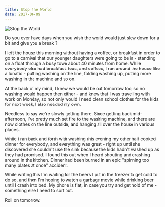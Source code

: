 ```yaml
---
title: Stop the World
date: 2017-06-09
---
```


![Stop the World](https://source.unsplash.com/l7dbl-sUg3k/1600x900)

Do you ever have days when you wish the world would just slow down for a bit and give you a break ?

I left the house this morning without having a coffee, or breakfast in order to go to a carnival that our younger daughters were going to be in - standing on a float through a busy town about 40 minutes from home. While everybody else had breakfast, teas, and coffees, I ran around the house like a lunatic - putting washing on the line, folding washing up, putting more washing in the machine and so on.

At the back of my mind, I knew we would be out tomorrow too, so no washing would happen then either - and knew that I was travelling with work on Monday, so not only would I need clean school clothes for the kids for next week, I also needed my own.

Needless to say we're slowly getting there. Since getting back mid-afternoon, I've pretty much set fire to the washing machine, and there are now clothes on the line outside, and hanging all over the house in various places.

While I ran back and forth with washing this evening my other half cooked dinner for everybody, and everything was great - right up until she discovered she couldn't use the sink because the kids hadn't washed up as they had promised. I found this out when I heard shouting and crashing around in the kitchen. Dinner had been burned in an epic "spinning too many plates at once" accident.

While writing this I'm waiting for the beers I put in the freezer to get cold to do so, and then I'm hoping to watch a garbage movie while drinking beer until I crash into bed. My phone is flat, in case you try and get hold of me - something else I need to sort out.

Roll on tomorrow.